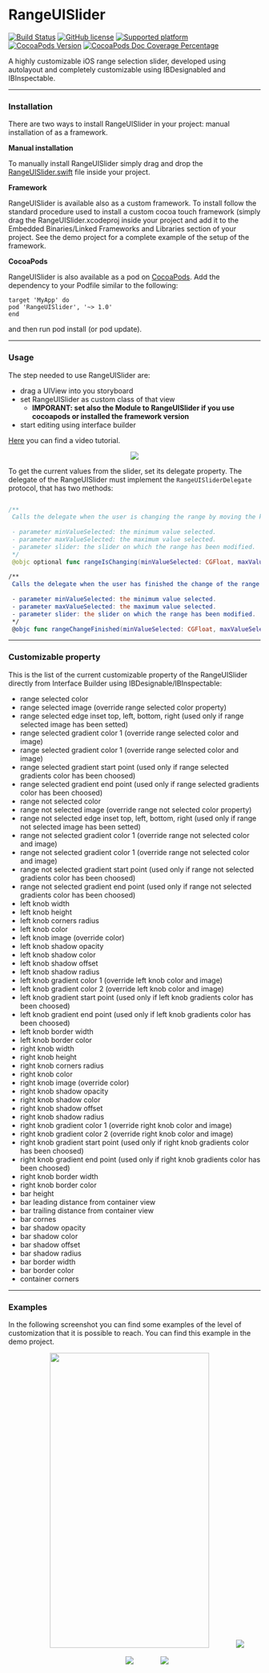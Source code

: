 # RangeUISlider

[![Build Status](https://travis-ci.org/chicio/RangeUISlider.svg?branch=master)](https://travis-ci.org/chicio/RangeUISlider.svg?branch=master)
[![GitHub license](https://img.shields.io/badge/license-MIT-blue.svg)](https://raw.githubusercontent.com/chicio/RangeUISlider/master/LICENSE.md)
[![Supported platform](https://img.shields.io/badge/platforms-iOS-orange.svg)](https://img.shields.io/badge/platforms-iOS-orange.svg)
[![CocoaPods Version](https://img.shields.io/cocoapods/v/RangeUISlider.svg)](https://img.shields.io/cocoapods/v/RangeUISlider.svg)
[![CocoaPods Doc Coverage Percentage](https://img.shields.io/cocoapods/metrics/doc-percent/RangeUISlider.svg)](https://img.shields.io/cocoapods/metrics/doc-percent/RangeUISlider.svg)

A highly customizable iOS range selection slider, developed using autolayout and completely customizable using IBDesignabled and IBInspectable.

***

### Installation

There are two ways to install RangeUISlider in your project: manual installation of as a framework.

**Manual installation**

To manually install RangeUISlider simply drag and drop the <a href="https://github.com/chicio/RangeUISlider/blob/master/RangeUISlider/RangeUISlider.swift">RangeUISlider.swift</a> file inside your project.

**Framework**

RangeUISlider is available also as a custom framework. To install follow the standard procedure used to install a custom cocoa touch framework 
(simply drag the RangeUISlider.xcodeproj inside your project and add it to the Embedded Binaries/Linked Frameworks and Libraries section of your 
project. See the demo project for a complete example of the setup of the framework.

**CocoaPods**

RangeUISlider is also available as a pod on <a href="https://cocoapods.org/pods/RangeUISlider">CocoaPods</a>.
Add the dependency to your Podfile similar to the following:

```
target 'MyApp' do
pod 'RangeUISlider', '~> 1.0'
end
```

and then run pod install (or pod update).

***

### Usage

The step needed to use RangeUISlider are:

 - drag a UIView into you storyboard
 - set RangeUISlider as custom class of that view
   - **IMPORANT: set also the Module to RangeUISlider if you use cocoapods or installed the framework version**
 - start editing using interface builder
	
<a href="https://www.youtube.com/watch?v=Lorvozz-1HU" target="_blank">Here</a> you can find a video tutorial.	
	
<p align="center">
<a href="https://www.youtube.com/watch?v=Lorvozz-1HU" target="_blank"><img src="https://raw.githubusercontent.com/chicio/RangeUISlider/master/Screenshots/tutorial.png"></a>
</p>

To get the current values from the slider, set its delegate property.
The delegate of the RangeUISlider must implement the ```RangeUISliderDelegate``` protocol, that has two methods:

```swift

/**
 Calls the delegate when the user is changing the range by moving the knobs.
     
 - parameter minValueSelected: the minimum value selected.
 - parameter maxValueSelected: the maximum value selected.
 - parameter slider: the slider on which the range has been modified.
 */
 @objc optional func rangeIsChanging(minValueSelected: CGFloat, maxValueSelected: CGFloat, slider: RangeUISlider)
    
/**
 Calls the delegate when the user has finished the change of the range.
    
 - parameter minValueSelected: the minimum value selected.
 - parameter maxValueSelected: the maximum value selected.
 - parameter slider: the slider on which the range has been modified.
 */
 @objc func rangeChangeFinished(minValueSelected: CGFloat, maxValueSelected: CGFloat, slider: RangeUISlider)

```
***

### Customizable property

This is the list of the current customizable property of the RangeUISlider directly from Interface Builder using IBDesignable/IBInspectable:

 - range selected color
 - range selected image (override range selected color property)
 - range selected edge inset top, left, bottom, right (used only if range selected image has been setted)
 - range selected gradient color 1 (override range selected color and image)
 - range selected gradient color 1 (override range selected color and image)
 - range selected gradient start point (used only if range selected gradients color has been choosed)
 - range selected gradient end point (used only if range selected gradients color has been choosed)
 - range not selected color
 - range not selected image (override range not selected color property)
 - range not selected edge inset top, left, bottom, right (used only if range not selected image has been setted)
 - range not selected gradient color 1 (override range not selected color and image)
 - range not selected gradient color 1 (override range not selected color and image)
 - range not selected gradient start point (used only if range not selected gradients color has been choosed)
 - range not selected gradient end point (used only if range not selected gradients color has been choosed)
 - left knob width
 - left knob height
 - left knob corners radius 
 - left knob color
 - left knob image (override color) 
 - left knob shadow opacity
 - left knob shadow color
 - left knob shadow offset
 - left knob shadow radius
 - left knob gradient color 1 (override left knob color and image)
 - left knob gradient color 2 (override left knob color and image)
 - left knob gradient start point (used only if left knob gradients color has been choosed)
 - left knob gradient end point (used only if left knob gradients color has been choosed)
 - left knob border width
 - left knob border color
 - right knob width
 - right knob height
 - right knob corners radius 
 - right knob color
 - right knob image (override color) 
 - right knob shadow opacity
 - right knob shadow color
 - right knob shadow offset
 - right knob shadow radius
 - right knob gradient color 1 (override right knob color and image)
 - right knob gradient color 2 (override right knob color and image)
 - right knob gradient start point (used only if right knob gradients color has been choosed)
 - right knob gradient end point (used only if right knob gradients color has been choosed) 
 - right knob border width
 - right knob border color
 - bar height 
 - bar leading distance from container view
 - bar trailing distance from container view
 - bar cornes
 - bar shadow opacity
 - bar shadow color
 - bar shadow offset
 - bar shadow radius
 - bar border width
 - bar border color
 - container corners

***

### Examples

In the following screenshot you can find some examples of the level of customization that it is possible to reach. You can find this example in the demo project.

<p align="center">
<img width="318" height="588" hspace="50" src="https://raw.githubusercontent.com/chicio/RangeUISlider/master/Screenshots/01-mixed.gif">
<img src="https://raw.githubusercontent.com/chicio/RangeUISlider/master/Screenshots/02-only-colors.gif">
</p>
<p align="center">
<img hspace="50"src="https://raw.githubusercontent.com/chicio/RangeUISlider/master/Screenshots/03-only-images.gif">
<img src="https://raw.githubusercontent.com/chicio/RangeUISlider/master/Screenshots/04-only-gradients.gif">
</p>
